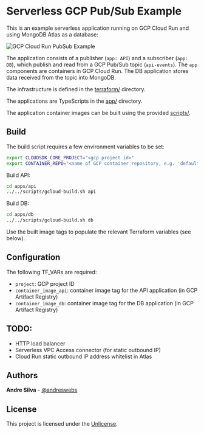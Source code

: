 # Serverless GCP Pub/Sub Example

This is an example serverless application running on GCP Cloud Run and using
MongoDB Atlas as a database:

![GCP Cloud Run PubSub Example](docs/diagrams/gcp-cloud-run-pubsub-example.png "example")

The application consists of a publisher (`app: API`) and a subscriber
(`app: DB`), which publish and read from a GCP Pub/Sub topic (`api-events`). The
`app` components are containers in GCP Cloud Run. The DB application stores data
received from the topic into MongoDB.

The infrastructure is defined in the [terraform/](terraform) directory.

The applications are TypeScripts in the [app/](app) directory.

The application container images can be built using the provided
[scripts/](scripts).

## Build

The build script requires a few environment variables to be set:

```sh
export CLOUDSDK_CORE_PROJECT="<gcp project id>"
export CONTAINER_REPO="<name of GCP container repository, e.g. 'default'>"
```

Build API:

```sh
cd apps/api
../../scripts/gcloud-build.sh api
```

Build DB:

```sh
cd apps/db
../../scripts/gcloud-build.sh db
```

Use the built image tags to populate the relevant Terraform variables (see
below).

## Configuration

The following TF_VARs are required:

- `project`: GCP project ID
- `container_image_api`: container image tag for the API application (in GCP
  Artifact Registry)
- `container_image_db`: container image tag for the DB application (in GCP
  Artifact Registry)

## TODO:

- HTTP load balancer
- Serverless VPC Access connector (for static outbound IP)
- Cloud Run static outbound IP address whitelist in Atlas

## Authors

**Andre Silva** - [@andreswebs](https://github.com/andreswebs)

## License

This project is licensed under the [Unlicense](UNLICENSE.md).
